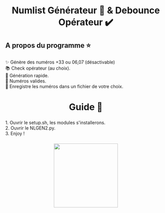 <h1 align="center">Numlist Générateur 📳 & Debounce Opérateur ✔️</h1>

###

<h2 align="left">A propos du programme ⭐</h2>

###

<p align="left">✨ Génère des numéros +33 ou 06,07 (désactivable)<br>📚 Check opérateur (au choix).<br>🎯 Génération rapide.<br>🎲 Numéros valides.<br>📜 Enregistre les numéros dans un fichier de votre choix.</p>

###

<h1 align="center">Guide 🔌</h1>

###

<p align="left">1. Ouvrir le setup.sh, les modules s'installerons.<br>2. Ouvrir le NLGEN2.py.<br>3. Enjoy !</p>

###

<div align="center">
  <img height="200" src="https://media.discordapp.net/attachments/996490118229671967/1109057615033532506/image.png"  />
</div>

###
